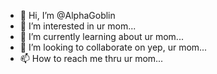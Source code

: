 - 👋 Hi, I’m @AlphaGoblin
- 👀 I’m interested in ur mom...
- 🌱 I’m currently learning about ur mom...
- 💞️ I’m looking to collaborate on yep, ur mom...
- 📫 How to reach me thru ur mom...

<!---
AlphaGoblin/AlphaGoblin is a ✨ special ✨ repository because its `README.md` (this file) appears on your GitHub profile.
You can click the Preview link to take a look at your changes.
--->
